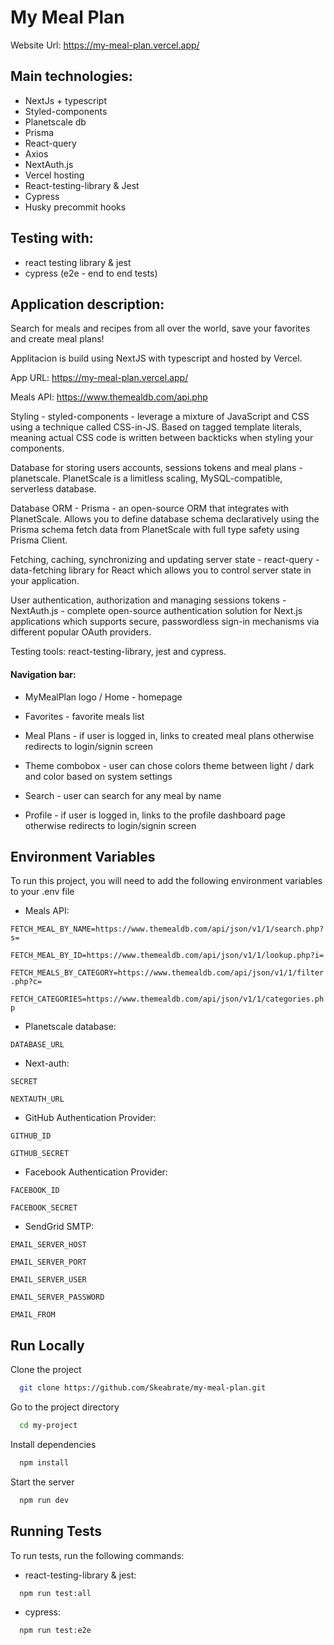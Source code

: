 # My Meal Plan

Website Url: https://my-meal-plan.vercel.app/

## Main technologies:

- NextJs + typescript
- Styled-components
- Planetscale db
- Prisma
- React-query
- Axios
- NextAuth.js
- Vercel hosting
- React-testing-library & Jest
- Cypress
- Husky precommit hooks

## Testing with:

- react testing library & jest
- cypress (e2e - end to end tests)

## Application description:

Search for meals and recipes from all over the world, save your favorites and create meal plans!

Applitacion is build using NextJS with typescript and hosted by Vercel.

App URL: https://my-meal-plan.vercel.app/

Meals API: https://www.themealdb.com/api.php

Styling - styled-components - leverage a mixture of JavaScript and CSS using a technique called CSS-in-JS. Based on tagged template literals, meaning actual CSS code is written between backticks when styling your components.

Database for storing users accounts, sessions tokens and meal plans - planetscale.
PlanetScale is a limitless scaling, MySQL-compatible, serverless database.

Database ORM - Prisma - an open-source ORM that integrates with PlanetScale. Allows you to define database schema declaratively using the Prisma schema fetch data from PlanetScale with full type safety using Prisma Client.

Fetching, caching, synchronizing and updating server state - react-query - data-fetching library for React which allows you to control server state in your application.

User authentication, authorization and managing sessions tokens - NextAuth.js - complete open-source authentication solution for Next.js applications which supports secure, passwordless sign-in mechanisms via different popular OAuth providers.

Testing tools: react-testing-library, jest and cypress.

#### Navigation bar:

- MyMealPlan logo / Home - homepage

- Favorites - favorite meals list

- Meal Plans - if user is logged in, links to created meal plans otherwise redirects to login/signin screen

- Theme combobox - user can chose colors theme between light / dark and color based on system settings

- Search - user can search for any meal by name

- Profile - if user is logged in, links to the profile dashboard page otherwise redirects to login/signin screen

## Environment Variables

To run this project, you will need to add the following environment variables to your .env file

- Meals API:

`FETCH_MEAL_BY_NAME=https://www.themealdb.com/api/json/v1/1/search.php?s=`

`FETCH_MEAL_BY_ID=https://www.themealdb.com/api/json/v1/1/lookup.php?i=`

`FETCH_MEALS_BY_CATEGORY=https://www.themealdb.com/api/json/v1/1/filter.php?c=`

`FETCH_CATEGORIES=https://www.themealdb.com/api/json/v1/1/categories.php`

- Planetscale database:

`DATABASE_URL`

- Next-auth:

`SECRET`

`NEXTAUTH_URL`

- GitHub Authentication Provider:

`GITHUB_ID`

`GITHUB_SECRET`

- Facebook Authentication Provider:

`FACEBOOK_ID`

`FACEBOOK_SECRET`

- SendGrid SMTP:

`EMAIL_SERVER_HOST`

`EMAIL_SERVER_PORT`

`EMAIL_SERVER_USER`

`EMAIL_SERVER_PASSWORD`

`EMAIL_FROM`

## Run Locally

Clone the project

```bash
  git clone https://github.com/Skeabrate/my-meal-plan.git
```

Go to the project directory

```bash
  cd my-project
```

Install dependencies

```bash
  npm install
```

Start the server

```bash
  npm run dev
```

## Running Tests

To run tests, run the following commands:

- react-testing-library & jest:

```bash
  npm run test:all
```

- cypress:

```bash
  npm run test:e2e
```
